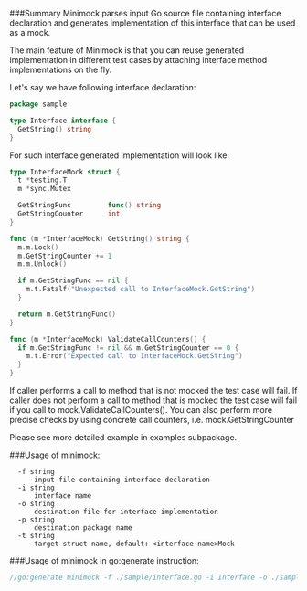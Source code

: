 ###Summary
Minimock parses input Go source file containing interface declaration and generates
implementation of this interface that can be used as a mock.

The main feature of Minimock is that you can reuse generated implementation in different
test cases by attaching interface method implementations on the fly.

Let's say we have following interface declaration:

```go
package sample

type Interface interface {
  GetString() string
}
``` 

For such interface generated implementation will look like:
```go
type InterfaceMock struct {
  t *testing.T
  m *sync.Mutex

  GetStringFunc         func() string
  GetStringCounter      int
}

func (m *InterfaceMock) GetString() string {
  m.m.Lock()
  m.GetStringCounter += 1
  m.m.Unlock()

  if m.GetStringFunc == nil {
    m.t.Fatalf("Unexpected call to InterfaceMock.GetString")
  }

  return m.GetStringFunc()
}

func (m *InterfaceMock) ValidateCallCounters() {
  if m.GetStringFunc != nil && m.GetStringCounter == 0 {
    m.t.Error("Expected call to InterfaceMock.GetString")
  }
}
```

If caller performs a call to method that is not mocked the test case will fail.
If caller does not perform a call to method that is mocked the test case will fail if you call to mock.ValidateCallCounters().
You can also perform more precise checks by using concrete call counters, i.e. mock.GetStringCounter 

Please see more detailed example in examples subpackage.

###Usage of minimock:
```
  -f string
      input file containing interface declaration
  -i string
      interface name
  -o string
      destination file for interface implementation
  -p string
      destination package name
  -t string
      target struct name, default: <interface name>Mock
```

###Usage of minimock in go:generate instruction:
```go
//go:generate minimock -f ./sample/interface.go -i Interface -o ./sample_interface_mock.go -p examples
```
